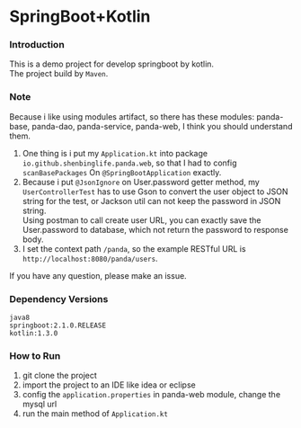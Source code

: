 # SpringBoot+Kotlin
### Introduction
This is a demo project for develop springboot by kotlin.  
The project build by `Maven`. 

### Note
Because i like using modules artifact, so there has these modules: panda-base, panda-dao, panda-service, panda-web,
I think you should understand them.

1. One thing is i put my `Application.kt` into package `io.github.shenbinglife.panda.web`, so that I had to config `scanBasePackages` On `@SpringBootApplication` exactly.
2. Because i put `@JsonIgnore` on User.password getter method, my `UserControllerTest` has to use Gson to convert the user object to JSON string for the test, or Jackson util can not keep the password in JSON string.  
   Using postman to call create user URL, you can exactly save the User.password to database, which not return the password to response body.  
3. I set the context path `/panda`, so the example RESTful URL is `http://localhost:8080/panda/users`.

If you have any question, please make an issue.

### Dependency Versions 
```
java8
springboot:2.1.0.RELEASE
kotlin:1.3.0
```

### How to Run
1. git clone the project
2. import the project to an IDE like idea or eclipse
3. config the `application.properties` in panda-web module, change the mysql url
4. run the main method of `Application.kt`